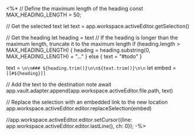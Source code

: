 <%*
// Define the maximum length of the heading
const MAX_HEADING_LENGTH = 50;


// Get the selected text
let text = app.workspace.activeEditor.getSelection()

// Get the heading
let heading = text
// If the heading is longer than the maximum length, truncate it to the maximum length
if (heading.length > MAX_HEADING_LENGTH) {
    heading = heading.substring(0, MAX_HEADING_LENGTH) + "..."
} else {
	text = "#todo"
}

text = `\n\n### ${heading.trim()}\n\n${text.trim()}\n\n`
let embed = `[[#${heading}]]`

// Add the text to the destination note
await app.vault.adapter.append(app.workspace.activeEditor.file.path, text)

// Replace the selection with an embedded link to the new location
app.workspace.activeEditor.editor.replaceSelection(embed)

//app.workspace.activeEditor.editor.setCursor({line: app.workspace.activeEditor.editor.lastLine(), ch: 0});
-%>